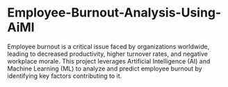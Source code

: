 # Employee-Burnout-Analysis-Using-AiMl
Employee burnout is a critical issue faced by organizations worldwide, leading to decreased productivity, higher turnover rates, and negative workplace morale. This project leverages Artificial Intelligence (AI) and Machine Learning (ML) to analyze and predict employee burnout by identifying key factors contributing to it. 

